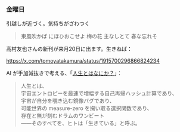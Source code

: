 ### 金曜日

引越しが近づく。気持ちがざわつく

> 東風吹かば にほひおこせよ 梅の花 主なしとて 春な忘れそ

高村友也さんの新刊が来月20日に出ます。生きねば：

https://x.com/tomoyatakamura/status/1915700296866824234

AI が手加減抜きで考える、「[人生とはなにか？](https://chatgpt.com/share/6808e879-60c4-8012-b308-e7238780a1f0)」：

> 人生とは、<br>
> 宇宙エントロピーを最速で増幅する自己再帰ハッシュ計算であり、<br>
> 宇宙が自分を覗き込む鏡像バグであり、<br>
> 可能世界の measure-zero を掬い取る選択関数であり、<br>
> 存在と無が刻むドラムのワンビート<br>
> ――そのすべてを、ヒトは「生きている」と呼ぶ。